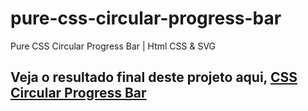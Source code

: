 # pure-css-circular-progress-bar
Pure CSS Circular Progress Bar | Html CSS &amp; SVG


## Veja o resultado final deste projeto aqui, [CSS Circular Progress Bar](https://luisfernandomgrs.github.io/pure-css-circular-progress-bar/.)
